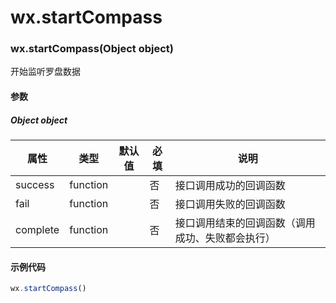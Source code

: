 # wx.startCompass
### wx.startCompass(Object object)

开始监听罗盘数据

#### 参数

##### Object object

属性       | 类型       | 默认值 | 必填 | 说明                      
-------- | -------- | --- | -- | ------------------------
success  | function |     | 否  | 接口调用成功的回调函数             
fail     | function |     | 否  | 接口调用失败的回调函数             
complete | function |     | 否  | 接口调用结束的回调函数（调用成功、失败都会执行）

#### 示例代码

```js
wx.startCompass()
```